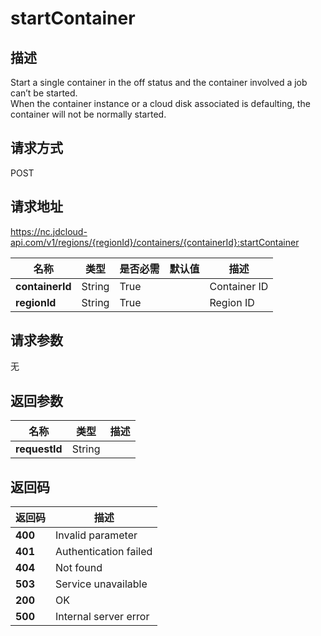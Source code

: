 # startContainer


## 描述
Start a single container in the off status and the container involved a job can’t be started. <br>
When the container instance or a cloud disk associated is defaulting, the container will not be normally started. <br>


## 请求方式
POST

## 请求地址
https://nc.jdcloud-api.com/v1/regions/{regionId}/containers/{containerId}:startContainer

|名称|类型|是否必需|默认值|描述|
|---|---|---|---|---|
|**containerId**|String|True||Container ID|
|**regionId**|String|True||Region ID|

## 请求参数
无


## 返回参数
|名称|类型|描述|
|---|---|---|
|**requestId**|String||



## 返回码
|返回码|描述|
|---|---|
|**400**|Invalid parameter|
|**401**|Authentication failed|
|**404**|Not found|
|**503**|Service unavailable|
|**200**|OK|
|**500**|Internal server error|
